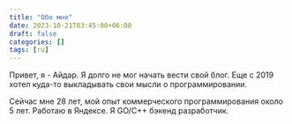 ```yaml
---
title: "Обо мне"
date: 2023-10-21T03:45:00+06:00
draft: false
categories: []
tags: [ru]
---
```


Привет, я - Айдар. Я долго не мог начать вести свой блог. Еще с 2019 хотел куда-то выкладывать свои мысли о программировании.

Сейчас мне 28 лет, мой опыт коммерческого программирования около 5 лет. Работаю в Яндексе. Я GO/C++ бэкенд разработчик.
